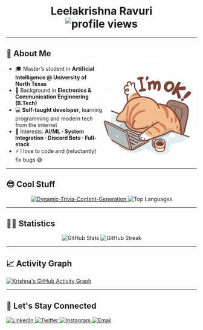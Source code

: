 <h1 align="center">
  <b><a href="https://krishnar.xyz" target="_blank" style="text-decoration: none; color: inherit;">Leelakrishna Ravuri</a></b>
  <br>
  <img src="https://komarev.com/ghpvc/?username=LeelaKrishna-R&color=c58545&style=plastic" alt="profile views">
</h1>

---

## 👋 About Me
<p align="left">
  <img align="right" src="https://github.com/LeelaKrishna-R/LeelaKrishna-R/blob/master/catImg.png" alt="Profile Image" width="250" style="border-radius: 50%;"/>
  
- 🎓 Master’s student in **Artificial Intelligence @ University of North Texas**  
- 🔌 Background in **Electronics & Communication Engineering (B.Tech)**  
- 💻 **Self-taught developer**, learning programming and modern tech from the internet  
- 🤖 Interests: **AI/ML · System Integration · Discord Bots · Full-stack**  
- ⚡ I love to code and (reluctantly) fix bugs 😅  
</p>

---

## 😎 Cool Stuff

<p align="center">
  <a href="https://github.com/LeelaKrishna-R/Dynamic-Trivia-Content-Generation" target="_blank">
    <img height="150" src="https://github-readme-stats.vercel.app/api/pin/?username=LeelaKrishna-R&repo=Dynamic-Trivia-Content-Generation&theme=gruvbox&hide_border=true&bg_color=282828" alt="Dynamic-Trivia-Content-Generation" />
  </a>
  <img height="150" src="https://github-readme-stats.vercel.app/api/top-langs/?username=LeelaKrishna-R&layout=compact&hide_border=true&theme=gruvbox&bg_color=282828&langs_count=6&hide=jupyter%20notebook,tex,css,php" alt="Top Languages" />
</p>

---

## 🧑‍💻 Statistics

<p align="center">
  <!-- Overall GitHub stats (left) -->
  <img height="150" src="https://github-readme-stats.vercel.app/api?username=LeelaKrishna-R&show_icons=true&count_private=true&theme=gruvbox&hide_border=true&hide=issues,contribs&bg_color=282828" alt="GitHub Stats" />
  <!-- Streak stats (right) -->
  <img height="150" src="https://github-readme-streak-stats.herokuapp.com?user=LeelaKrishna-R&theme=gruvbox&hide_border=true&background=282828" alt="GitHub Streak" />
</p>

---

## 📈 Activity Graph

[![Krishna's GitHub Activity Graph](https://github-readme-activity-graph.vercel.app/graph?username=LeelaKrishna-R&theme=gruvbox&bg_color=282828&hide_border=true&line=d1a01f&point=c58545)](https://github.com/LeelaKrishna-R)

---

## 🔗 Let's Stay Connected
<p align="left">
  <a href="https://www.linkedin.com/in/leelakrishnaravuri/" title="LinkedIn">
    <img alt="LinkedIn" src="https://img.icons8.com/fluent/48/000000/linkedin.png"/>
  </a>
  <a href="https://twitter.com/leelakr90136330" title="Twitter">
    <img alt="Twitter" src="https://img.icons8.com/fluent/48/000000/twitter.png"/>
  </a>
  <a href="https://www.instagram.com/waitngforyoueversince/" title="Instagram">
    <img alt="Instagram" src="https://img.icons8.com/fluent/48/000000/instagram-new.png"/>
  </a>
  <a href="mailto:email@krishnar.xyz" title="Email">
    <img alt="Email" src="https://img.icons8.com/?id=37246&format=png"/>
  </a>
</p>
